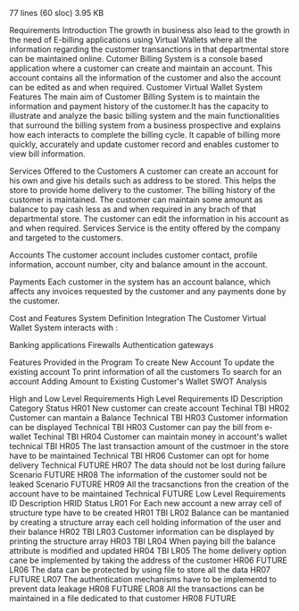 
77 lines (60 sloc)  3.95 KB
   
Requirements
Introduction
The growth in business also lead to the growth in the need of E-billing applications using Virtual Wallets where all the information regarding the customer transanctions in that departmental store can be maintained online.
Cutomer Billing System is a console based application where a customer can create and maintain an account. This account contains all the information of the customer and also the account can be edited as and when required.
Customer Virtual Wallet System Features
The main aim of Customer Billing System is to maintain the information and payment history of the customer.It has the capacity to illustrate and analyze the basic billing system and the main functionalities that surround the billing system from a business prospective and explains how each interacts to complete the billing cycle. It capable of billing more quickly, accurately and update customer record and enables customer to view bill information.

Services Offered to the Customers
A customer can create an account for his own and give his details such as address to be stored.
This helps the store to provide home delivery to the customer.
The billing history of the customer is maintained.
The customer can maintain some amount as balance to pay cash less as and when required in any brach of that departmental store.
The customer can edit the information in his account as and when required.
Services
Service is the entity offered by the company and targeted to the customers.

Accounts
The customer account includes customer contact, profile information, account number, city and balance amount in the account.

Payments
Each customer in the system has an account balance, which affects any invoices requested by the customer and any payments done by the customer.

Cost and Features
System Definition
Integration
The Customer Virtual Wallet System interacts with :

Banking applications
Firewalls
Authentication gateways


Features Provided in the Program
To create New Account
To update the existing account
To print information of all the customers
To search for an account
Adding Amount to Existing Customer's Wallet
SWOT Analysis


High and Low Level Requirements
High Level Requirements
ID	Description	Category	Status
HR01	New customer can create account	Techinal	TBI
HR02	Customer can mantain a Balance	Technical	TBI
HR03	Customer information can be displayed	Technical	TBI
HR03	Customer can pay the bill from e-wallet	Techinal	TBI
HR04	Customer can maintain money in account's wallet	technical	TBI
HR05	The last transaction amount of the custmoer in the store have to be maintained	Technical	TBI
HR06	Customer can opt for home delivery	Technical	FUTURE
HR07	The data should not be lost during failure	Scenario	FUTURE
HR08	The information of the customer sould not be leaked	Scenario	FUTURE
HR09	All the tracsanctions fron the creation of the account have to be maintained	Technical	FUTURE
Low Level Requirements
ID	Description	HRID	Status
LR01	For Each new account a new array cell of structure type have to be created	HR01	TBI
LR02	Balance can be mantanied by creating a structure array each cell holding information of the user and their balance	HR02	TBI
LR03	Customer information can be displayed by printing the structure array	HR03	TBI
LR04	When paying bill the balance attribute is modified and updated	HR04	TBI
LR05	The home delivery option cane be implemented by taking the address of the customer	HR06	FUTURE
LR06	The data can be protected by using file to store all the data	HR07	FUTURE
LR07	The authentication mechanisms have to be implementd to prevent data leakage	HR08	FUTURE
LR08	All the transactions can be maintained in a file dedicated to that customer	HR08	FUTURE
